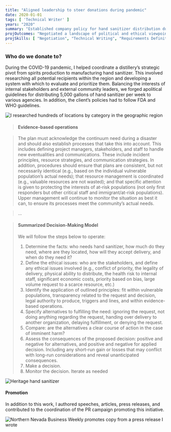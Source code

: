 ```yaml
---
title: "Aligned leadership to steer donations during pandemic"
date: 2020-01-01
tags: [ 'Technical Writer' ]
years: "2020"
summary: "Established company policy for hand sanitizer distribution during pandemic"
projOutcomes: "Negotiated a landscape of political and ethical viewpoints to unify a company’s policy for donations during the COVID pandemic."
projSkills: [ "Negotiation", "Technical Writing", "Requirements Definition", "Research", "Critical Thinking" ]
---
```


### Who do we donate to?

During the COVID-19 pandemic, I helped coordinate a distillery&rsquo;s strategic pivot from spirits production to manufacturing hand sanitizer. This involved researching all potential recipients within the region and developing a system with which to evaluate and prioritize them. Balancing the interests of internal stakeholders and external community leaders, we forged apolitical guidelines for distributing 5,000 gallons of hand sanitizer per week to various agencies. In addition, the client&rsquo;s policies had to follow FDA and WHO guidelines. 

![I researched hundreds of locations by category in the geographic region](/sanitizer-research.webp)

> #### Evidence-based operations 

> The plan must acknowledge the continuum need during a disaster and should also establish processes that take this into account. This includes defining project managers, stakeholders, and staff to handle new eventualities and communications. These include incident principles, resource strategies, and communication strategies. 
> In addition, procedures should ensure that plans are consistent, but not necessarily identical (e.g., based on the individual vulnerable population’s actual needs); that resource management is coordinated (e.g., valuable resources are not wasted); and that specific attention is given to protecting the interests of at-risk populations (not only first responders but other critical staff and immigrant/at-risk populations).
> Upper management will continue to monitor the situation as best it can, to ensure its processes meet the community’s actual needs. 

> …

> #### Summarized Decision-Making Model  
> We will follow the steps below to operate:  
> 1. Determine the facts: who needs hand sanitizer, how much do they need, where are they located, how will they accept delivery, and when do they need it?    
> 2. Define the ethical issues: who are the stakeholders, and define any ethical issues involved (e.g., conflict of priority, the legality of delivery, physical ability to distribute, the health risk to internal staff, significant economic costs, priority based on bias, large volume request to a scarce resource, etc.)   
> 3. Identify the application of outlined principles: fit within vulnerable populations, transparency related to the request and decision, legal authority to produce, triggers and lines, and within evidence-based operations.   
> 4. Specify alternatives to fulfilling the need: ignoring the request, not doing anything regarding the request, handing over delivery to another organization, delaying fulfillment, or denying the request.   
> 5. Compare: are the alternatives a clear course of action in the case of imminent harm?   
> 6. Assess the consequences of the proposed decision: positive and negative for alternatives, and positive and negative for applied decision. Including any short-run gain or losses that may conflict with long-run considerations and reveal unanticipated consequences.  
> 7. Make a decision.   
> 8. Monitor the decision. Iterate as needed

![Heritage hand sanitizer](/hand-sanitizer.webp)

#### Promotion

In addition to this work, I authored speeches, articles, press releases, and contributed to the coordination of the PR campaign promoting this initiative.

![Northern Nevada Business Weekly promotes copy from a press release I wrote](/hand-sanitizer-press.webp)